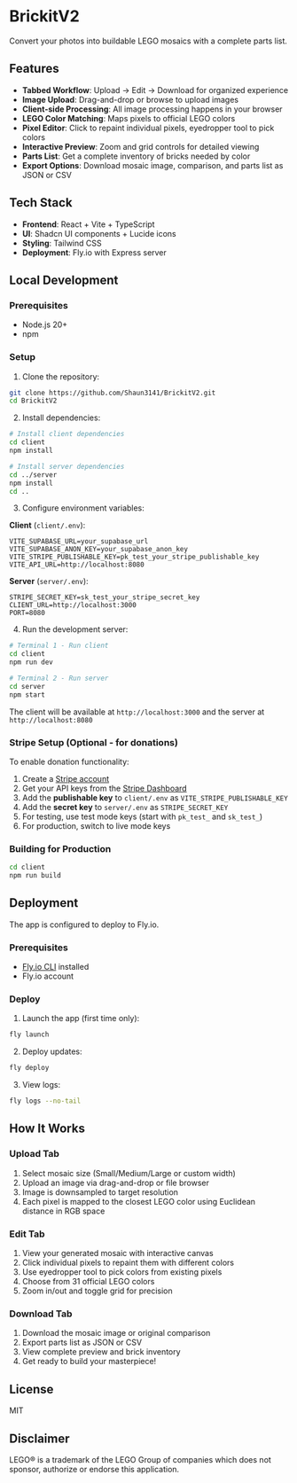 # BrickitV2

Convert your photos into buildable LEGO mosaics with a complete parts list.

## Features

- **Tabbed Workflow**: Upload → Edit → Download for organized experience
- **Image Upload**: Drag-and-drop or browse to upload images
- **Client-side Processing**: All image processing happens in your browser
- **LEGO Color Matching**: Maps pixels to official LEGO colors
- **Pixel Editor**: Click to repaint individual pixels, eyedropper tool to pick colors
- **Interactive Preview**: Zoom and grid controls for detailed viewing
- **Parts List**: Get a complete inventory of bricks needed by color
- **Export Options**: Download mosaic image, comparison, and parts list as JSON or CSV

## Tech Stack

- **Frontend**: React + Vite + TypeScript
- **UI**: Shadcn UI components + Lucide icons
- **Styling**: Tailwind CSS
- **Deployment**: Fly.io with Express server

## Local Development

### Prerequisites

- Node.js 20+
- npm

### Setup

1. Clone the repository:
```bash
git clone https://github.com/Shaun3141/BrickitV2.git
cd BrickitV2
```

2. Install dependencies:
```bash
# Install client dependencies
cd client
npm install

# Install server dependencies
cd ../server
npm install
cd ..
```

3. Configure environment variables:

**Client** (`client/.env`):
```env
VITE_SUPABASE_URL=your_supabase_url
VITE_SUPABASE_ANON_KEY=your_supabase_anon_key
VITE_STRIPE_PUBLISHABLE_KEY=pk_test_your_stripe_publishable_key
VITE_API_URL=http://localhost:8080
```

**Server** (`server/.env`):
```env
STRIPE_SECRET_KEY=sk_test_your_stripe_secret_key
CLIENT_URL=http://localhost:3000
PORT=8080
```

4. Run the development server:
```bash
# Terminal 1 - Run client
cd client
npm run dev

# Terminal 2 - Run server
cd server
npm start
```

The client will be available at `http://localhost:3000` and the server at `http://localhost:8080`

### Stripe Setup (Optional - for donations)

To enable donation functionality:

1. Create a [Stripe account](https://dashboard.stripe.com/register)
2. Get your API keys from the [Stripe Dashboard](https://dashboard.stripe.com/test/apikeys)
3. Add the **publishable key** to `client/.env` as `VITE_STRIPE_PUBLISHABLE_KEY`
4. Add the **secret key** to `server/.env` as `STRIPE_SECRET_KEY`
5. For testing, use test mode keys (start with `pk_test_` and `sk_test_`)
6. For production, switch to live mode keys

### Building for Production

```bash
cd client
npm run build
```

## Deployment

The app is configured to deploy to Fly.io.

### Prerequisites

- [Fly.io CLI](https://fly.io/docs/hands-on/install-flyctl/) installed
- Fly.io account

### Deploy

1. Launch the app (first time only):
```bash
fly launch
```

2. Deploy updates:
```bash
fly deploy
```

3. View logs:
```bash
fly logs --no-tail
```

## How It Works

### Upload Tab
1. Select mosaic size (Small/Medium/Large or custom width)
2. Upload an image via drag-and-drop or file browser
3. Image is downsampled to target resolution
4. Each pixel is mapped to the closest LEGO color using Euclidean distance in RGB space

### Edit Tab
1. View your generated mosaic with interactive canvas
2. Click individual pixels to repaint them with different colors
3. Use eyedropper tool to pick colors from existing pixels
4. Choose from 31 official LEGO colors
5. Zoom in/out and toggle grid for precision

### Download Tab
1. Download the mosaic image or original comparison
2. Export parts list as JSON or CSV
3. View complete preview and brick inventory
4. Get ready to build your masterpiece!

## License

MIT

## Disclaimer

LEGO® is a trademark of the LEGO Group of companies which does not sponsor, authorize or endorse this application.
